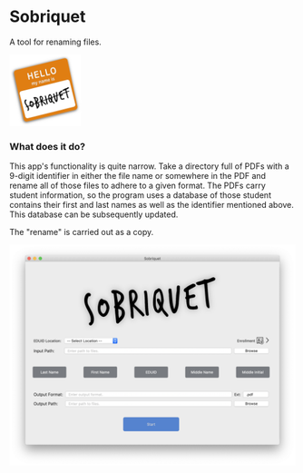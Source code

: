 # Sobriquet
A tool for renaming files.

<img src="images/logo.png" width="25%">

### What does it do?

This app's functionality is quite narrow. Take a directory full of PDFs with a 9-digit identifier in either
the file name or somewhere in the PDF and rename all of those files to adhere to a given format. The PDFs
carry student information, so the program uses a database of those student contains their first and last names
as well as the identifier mentioned above. This database can be subsequently updated.

The "rename" is carried out as a copy.

![alt text](images/main-view.png)
